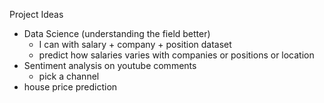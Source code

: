 Project Ideas
  - Data Science (understanding the field better)
    - I can with salary + company + position dataset
    - predict how salaries varies with companies or positions or location
  - Sentiment analysis on youtube comments
    - pick a channel
  - house price prediction
  
